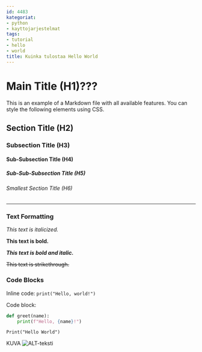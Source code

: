 ```yaml
---
id: 4483
kategoriat:
- python
- kayttojarjestelmat
tags:
- tutorial
- hello
- world
title: Kuinka tulostaa Hello World
---
```


# Main Title (H1)???

This is an example of a Markdown file with all available features. You can style the following elements using CSS.

## Section Title (H2)

### Subsection Title (H3)

#### Sub-Subsection Title (H4)

##### Sub-Sub-Subsection Title (H5)

###### Smallest Section Title (H6)

---

### Text Formatting

*This text is italicized.*

**This text is bold.**

***This text is bold and italic.***

~~This text is strikethrough.~~

### Code Blocks

Inline code: `print("Hello, world!")`

Code block:

```python
def greet(name):
    print(f"Hello, {name}!")

```

```
Print("Hello World")
```

KUVA
![ALT-teksti](https://datahavu.fi/wp-content/uploads/2025/03/Pasted-image-20250314104414.png)